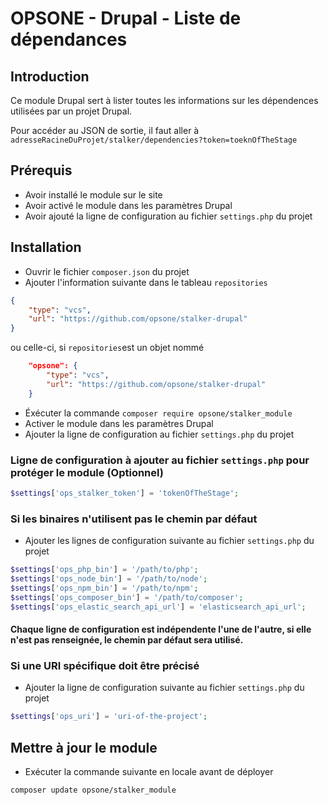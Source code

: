 # OPSONE - Drupal - Liste de dépendances

## Introduction
Ce module Drupal sert à lister toutes les informations sur les dépendences utilisées par un projet Drupal.

Pour accéder au JSON de sortie, il faut aller à `adresseRacineDuProjet/stalker/dependencies?token=toeknOfTheStage`

## Prérequis
- Avoir installé le module sur le site
- Avoir activé le module dans les paramètres Drupal
- Avoir ajouté la ligne de configuration au fichier `settings.php` du projet

## Installation
- Ouvrir le fichier `composer.json` du projet
- Ajouter l'information suivante dans le tableau `repositories`
```json
{
    "type": "vcs",
    "url": "https://github.com/opsone/stalker-drupal"
}
```
ou celle-ci, si `repositories`est un objet nommé
```json
    "opsone": {
        "type": "vcs",
        "url": "https://github.com/opsone/stalker-drupal"
    }
```
- Éxécuter la commande `composer require opsone/stalker_module`
- Activer le module dans les paramètres Drupal
- Ajouter la ligne de configuration au fichier `settings.php` du projet

### Ligne de configuration à ajouter au fichier `settings.php` pour protéger le module (Optionnel)
```php
$settings['ops_stalker_token'] = 'tokenOfTheStage';
```

### Si les binaires n'utilisent pas le chemin par défaut
- Ajouter les lignes de configuration suivante au fichier `settings.php` du projet
```php
$settings['ops_php_bin'] = '/path/to/php';
$settings['ops_node_bin'] = '/path/to/node';
$settings['ops_npm_bin'] = '/path/to/npm';
$settings['ops_composer_bin'] = '/path/to/composer';
$settings['ops_elastic_search_api_url'] = 'elasticsearch_api_url';
```
#### Chaque ligne de configuration est indépendente l'une de l'autre, si elle n'est pas renseignée, le chemin par défaut sera utilisé.

### Si une URI spécifique doit être précisé
- Ajouter la ligne de configuration suivante au fichier `settings.php` du projet
```php
$settings['ops_uri'] = 'uri-of-the-project';
```

## Mettre à jour le module
- Exécuter la commande suivante en locale avant de déployer
```sh
composer update opsone/stalker_module
```